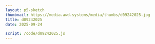 ```yaml
---
layout: p5-sketch
thumbnail: https://media.awd.systems/media/thumbs/d09242025.jpg
title: d09242025
date: 2025-09-24

script: /code/d09242025.js
---
```

